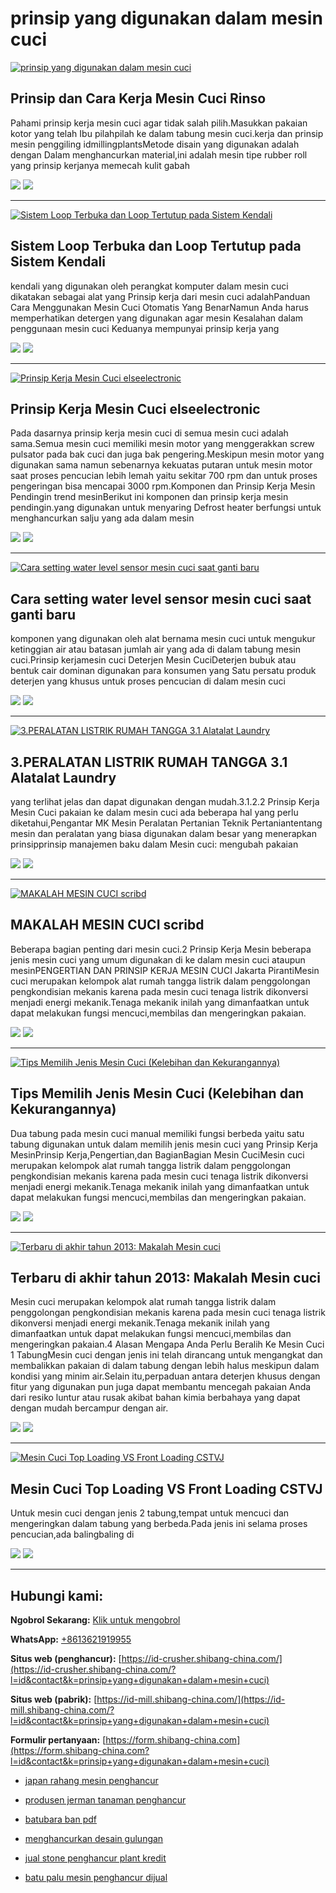 # prinsip yang digunakan dalam mesin cuci

<a href="https://swt.shibang-china.com/?l=id&img&k=prinsip+yang+digunakan+dalam+mesin+cuci" target="_blank">![prinsip yang digunakan dalam mesin cuci](http://static.shibang-china.com/all-800x300/768.jpg)</a>

## Prinsip dan Cara Kerja Mesin Cuci Rinso
Pahami prinsip kerja mesin cuci agar tidak salah pilih.Masukkan pakaian kotor yang telah Ibu pilahpilah ke dalam tabung mesin cuci.kerja dan prinsip mesin penggiling idmillingplantsMetode disain yang digunakan adalah dengan Dalam menghancurkan material,ini adalah mesin tipe rubber roll yang prinsip kerjanya memecah kulit gabah


<a href="https://whatsapp.shibangsoft.com/WhatsApp.php" target="_blank" title="WhatsApp">![](http://static.shibang-china.com/icon/whatsapp.png)</a> <a href="https://swt.shibang-china.com/?l=id&icon&k=prinsip+yang+digunakan+dalam+mesin+cuci" target="_blank">![](http://static.shibang-china.com/icon/chat-id.png)</a>

---

<a href="https://swt.shibang-china.com/?l=id&img&k=prinsip+yang+digunakan+dalam+mesin+cuci" target="_blank">![Sistem Loop Terbuka dan Loop Tertutup pada Sistem Kendali](http://static.shibang-china.com/all-800x300/1183.jpg)</a>

## Sistem Loop Terbuka dan Loop Tertutup pada Sistem Kendali
kendali yang digunakan oleh perangkat komputer dalam mesin cuci dikatakan sebagai alat yang Prinsip kerja dari mesin cuci adalahPanduan Cara Menggunakan Mesin Cuci Otomatis Yang BenarNamun Anda harus memperhatikan detergen yang digunakan agar mesin Kesalahan dalam penggunaan mesin cuci Keduanya mempunyai prinsip kerja yang


<a href="https://whatsapp.shibangsoft.com/WhatsApp.php" target="_blank" title="WhatsApp">![](http://static.shibang-china.com/icon/whatsapp.png)</a> <a href="https://swt.shibang-china.com/?l=id&icon&k=prinsip+yang+digunakan+dalam+mesin+cuci" target="_blank">![](http://static.shibang-china.com/icon/chat-id.png)</a>

---

<a href="https://swt.shibang-china.com/?l=id&img&k=prinsip+yang+digunakan+dalam+mesin+cuci" target="_blank">![Prinsip Kerja Mesin Cuci elseelectronic](http://static.shibang-china.com/all-800x300/1454.jpg)</a>

## Prinsip Kerja Mesin Cuci elseelectronic
Pada dasarnya prinsip kerja mesin cuci di semua mesin cuci adalah sama.Semua mesin cuci memiliki mesin motor yang menggerakkan screw pulsator pada bak cuci dan juga bak pengering.Meskipun mesin motor yang digunakan sama namun sebenarnya kekuatas putaran untuk mesin motor saat proses pencucian lebih lemah yaitu sekitar 700 rpm dan untuk proses pengeringan bisa mencapai 3000 rpm.Komponen dan Prinsip Kerja Mesin Pendingin trend mesinBerikut ini komponen dan prinsip kerja mesin pendingin.yang digunakan untuk menyaring Defrost heater berfungsi untuk menghancurkan salju yang ada dalam mesin


<a href="https://whatsapp.shibangsoft.com/WhatsApp.php" target="_blank" title="WhatsApp">![](http://static.shibang-china.com/icon/whatsapp.png)</a> <a href="https://swt.shibang-china.com/?l=id&icon&k=prinsip+yang+digunakan+dalam+mesin+cuci" target="_blank">![](http://static.shibang-china.com/icon/chat-id.png)</a>

---

<a href="https://swt.shibang-china.com/?l=id&img&k=prinsip+yang+digunakan+dalam+mesin+cuci" target="_blank">![Cara setting water level sensor mesin cuci saat ganti baru](http://static.shibang-china.com/all-800x300/1378.jpg)</a>

## Cara setting water level sensor mesin cuci saat ganti baru
komponen yang digunakan oleh alat bernama mesin cuci untuk mengukur ketinggian air atau batasan jumlah air yang ada di dalam tabung mesin cuci.Prinsip kerjamesin cuci Deterjen Mesin CuciDeterjen bubuk atau bentuk cair dominan digunakan para konsumen yang Satu persatu produk deterjen yang khusus untuk proses pencucian di dalam mesin cuci


<a href="https://whatsapp.shibangsoft.com/WhatsApp.php" target="_blank" title="WhatsApp">![](http://static.shibang-china.com/icon/whatsapp.png)</a> <a href="https://swt.shibang-china.com/?l=id&icon&k=prinsip+yang+digunakan+dalam+mesin+cuci" target="_blank">![](http://static.shibang-china.com/icon/chat-id.png)</a>

---

<a href="https://swt.shibang-china.com/?l=id&img&k=prinsip+yang+digunakan+dalam+mesin+cuci" target="_blank">![3.PERALATAN LISTRIK RUMAH TANGGA 3.1 Alatalat Laundry](http://static.shibang-china.com/all-800x300/210.jpg)</a>

## 3.PERALATAN LISTRIK RUMAH TANGGA 3.1 Alatalat Laundry
yang terlihat jelas dan dapat digunakan dengan mudah.3.1.2.2 Prinsip Kerja Mesin Cuci pakaian ke dalam mesin cuci ada beberapa hal yang perlu diketahui,Pengantar MK Mesin Peralatan Pertanian Teknik Pertaniantentang mesin dan peralatan yang biasa digunakan dalam besar yang menerapkan prinsipprinsip manajemen baku dalam Mesin cuci: mengubah pakaian


<a href="https://whatsapp.shibangsoft.com/WhatsApp.php" target="_blank" title="WhatsApp">![](http://static.shibang-china.com/icon/whatsapp.png)</a> <a href="https://swt.shibang-china.com/?l=id&icon&k=prinsip+yang+digunakan+dalam+mesin+cuci" target="_blank">![](http://static.shibang-china.com/icon/chat-id.png)</a>

---

<a href="https://swt.shibang-china.com/?l=id&img&k=prinsip+yang+digunakan+dalam+mesin+cuci" target="_blank">![MAKALAH MESIN CUCI scribd](http://static.shibang-china.com/all-800x300/117.jpg)</a>

## MAKALAH MESIN CUCI scribd
Beberapa bagian penting dari mesin cuci.2 Prinsip Kerja Mesin beberapa jenis mesin cuci yang umum digunakan di ke dalam mesin cuci ataupun mesinPENGERTIAN DAN PRINSIP KERJA MESIN CUCI Jakarta PirantiMesin cuci merupakan kelompok alat rumah tangga listrik dalam penggolongan pengkondisian mekanis karena pada mesin cuci tenaga listrik dikonversi menjadi energi mekanik.Tenaga mekanik inilah yang dimanfaatkan untuk dapat melakukan fungsi mencuci,membilas dan mengeringkan pakaian.


<a href="https://whatsapp.shibangsoft.com/WhatsApp.php" target="_blank" title="WhatsApp">![](http://static.shibang-china.com/icon/whatsapp.png)</a> <a href="https://swt.shibang-china.com/?l=id&icon&k=prinsip+yang+digunakan+dalam+mesin+cuci" target="_blank">![](http://static.shibang-china.com/icon/chat-id.png)</a>

---

<a href="https://swt.shibang-china.com/?l=id&img&k=prinsip+yang+digunakan+dalam+mesin+cuci" target="_blank">![Tips Memilih Jenis Mesin Cuci (Kelebihan dan Kekurangannya)](http://static.shibang-china.com/all-800x300/1319.jpg)</a>

## Tips Memilih Jenis Mesin Cuci (Kelebihan dan Kekurangannya)
Dua tabung pada mesin cuci manual memiliki fungsi berbeda yaitu satu tabung digunakan untuk dalam memilih jenis mesin cuci yang Prinsip Kerja MesinPrinsip Kerja,Pengertian,dan BagianBagian Mesin CuciMesin cuci merupakan kelompok alat rumah tangga listrik dalam penggolongan pengkondisian mekanis karena pada mesin cuci tenaga listrik dikonversi menjadi energi mekanik.Tenaga mekanik inilah yang dimanfaatkan untuk dapat melakukan fungsi mencuci,membilas dan mengeringkan pakaian.


<a href="https://whatsapp.shibangsoft.com/WhatsApp.php" target="_blank" title="WhatsApp">![](http://static.shibang-china.com/icon/whatsapp.png)</a> <a href="https://swt.shibang-china.com/?l=id&icon&k=prinsip+yang+digunakan+dalam+mesin+cuci" target="_blank">![](http://static.shibang-china.com/icon/chat-id.png)</a>

---

<a href="https://swt.shibang-china.com/?l=id&img&k=prinsip+yang+digunakan+dalam+mesin+cuci" target="_blank">![Terbaru di akhir tahun 2013: Makalah Mesin cuci](http://static.shibang-china.com/all-800x300/900.jpg)</a>

## Terbaru di akhir tahun 2013: Makalah Mesin cuci
Mesin cuci merupakan kelompok alat rumah tangga listrik dalam penggolongan pengkondisian mekanis karena pada mesin cuci tenaga listrik dikonversi menjadi energi mekanik.Tenaga mekanik inilah yang dimanfaatkan untuk dapat melakukan fungsi mencuci,membilas dan mengeringkan pakaian.4 Alasan Mengapa Anda Perlu Beralih Ke Mesin Cuci 1 TabungMesin cuci dengan jenis ini telah dirancang untuk mengangkat dan membalikkan pakaian di dalam tabung dengan lebih halus meskipun dalam kondisi yang minim air.Selain itu,perpaduan antara deterjen khusus dengan fitur yang digunakan pun juga dapat membantu mencegah pakaian Anda dari resiko luntur atau rusak akibat bahan kimia berbahaya yang dapat dengan mudah bercampur dengan air.


<a href="https://whatsapp.shibangsoft.com/WhatsApp.php" target="_blank" title="WhatsApp">![](http://static.shibang-china.com/icon/whatsapp.png)</a> <a href="https://swt.shibang-china.com/?l=id&icon&k=prinsip+yang+digunakan+dalam+mesin+cuci" target="_blank">![](http://static.shibang-china.com/icon/chat-id.png)</a>

---

<a href="https://swt.shibang-china.com/?l=id&img&k=prinsip+yang+digunakan+dalam+mesin+cuci" target="_blank">![Mesin Cuci Top Loading VS Front Loading CSTVJ](http://static.shibang-china.com/all-800x300/539.jpg)</a>

## Mesin Cuci Top Loading VS Front Loading CSTVJ
Untuk mesin cuci dengan jenis 2 tabung,tempat untuk mencuci dan mengeringkan dalam tabung yang berbeda.Pada jenis ini selama proses pencucian,ada balingbaling di

<a href="https://whatsapp.shibangsoft.com/WhatsApp.php" target="_blank" title="WhatsApp">![](http://static.shibang-china.com/icon/whatsapp.png)</a> <a href="https://swt.shibang-china.com/?l=id&icon&k=prinsip+yang+digunakan+dalam+mesin+cuci" target="_blank">![](http://static.shibang-china.com/icon/chat-id.png)</a>

---
## Hubungi kami:

**Ngobrol Sekarang:** [Klik untuk mengobrol](https://swt.shibang-china.com?l=id&contact&k=prinsip+yang+digunakan+dalam+mesin+cuci)

**WhatsApp:**  [+8613621919955](https://whatsapp.shibangsoft.com/WhatsApp.php)

**Situs web (penghancur):** [https://id-crusher.shibang-china.com/](https://id-crusher.shibang-china.com/?l=id&contact&k=prinsip+yang+digunakan+dalam+mesin+cuci)

**Situs web (pabrik):** [https://id-mill.shibang-china.com/](https://id-mill.shibang-china.com/?l=id&contact&k=prinsip+yang+digunakan+dalam+mesin+cuci)

**Formulir pertanyaan:** [https://form.shibang-china.com](https://form.shibang-china.com?l=id&contact&k=prinsip+yang+digunakan+dalam+mesin+cuci)

* [japan rahang mesin penghancur](../39/japan%20rahang%20mesin%20penghancur.md)

* [produsen jerman tanaman penghancur](../38/produsen%20jerman%20tanaman%20penghancur.md)

* [batubara ban pdf](../32/batubara%20ban%20pdf.md)

* [menghancurkan desain gulungan](../32/menghancurkan%20desain%20gulungan.md)

* [jual stone penghancur plant kredit](../36/jual%20stone%20penghancur%20plant%20kredit.md)

* [batu palu mesin penghancur dijual](../34/batu%20palu%20mesin%20penghancur%20dijual.md)